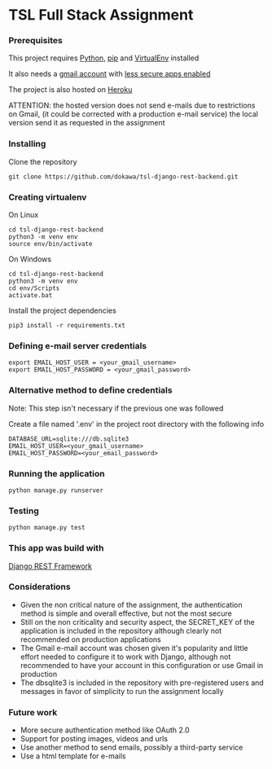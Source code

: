 # TSL Full Stack Assignment

### Prerequisites

This project requires [Python](https://www.python.org/downloads/), [pip](https://pypi.org/project/pip/) and [VirtualEnv](https://pypi.org/project/virtualenv/) installed

It also needs a [gmail account](https://www.google.com/intl/pt/gmail/about/) with [less secure apps enabled](https://support.google.com/accounts/answer/6010255?hl=en) 

The project is also hosted on [Heroku](https://tsl-react-frontend.herokuapp.com/)

ATTENTION: the hosted version does not send e-mails due to restrictions on Gmail, (it could be corrected with a production e-mail service) the local version send it as requested in the assignment

### Installing

Clone the repository

```
git clone https://github.com/dokawa/tsl-django-rest-backend.git
```

### Creating virtualenv

On Linux

```
cd tsl-django-rest-backend
python3 -m venv env
source env/bin/activate
```

On Windows

```
cd tsl-django-rest-backend
python3 -m venv env
cd env/Scripts
activate.bat
```

Install the project dependencies

```
pip3 install -r requirements.txt
```

### Defining e-mail server credentials

```
export EMAIL_HOST_USER = <your_gmail_username>
export EMAIL_HOST_PASSWORD = <your_gmail_password>
```

### Alternative method to define credentials
Note: This step isn't necessary if the previous one was followed

Create a file named '.env' in the project root directory with the following info

```
DATABASE_URL=sqlite:///db.sqlite3
EMAIL_HOST_USER=<your_gmail_username>
EMAIL_HOST_PASSWORD=<your_email_password>
```

### Running the application

```
python manage.py runserver
```

### Testing

```
python manage.py test
```

### This app was build with

[Django REST Framework](https://www.django-rest-framework.org/)

### Considerations

* Given the non critical nature of the assignment, the authentication method
is simple and overall effective, but not the most secure
* Still on the non criticality and security aspect, the SECRET_KEY of the application is included 
in the repository although clearly not recommended on production applications
* The Gmail e-mail account was chosen given it's popularity and little effort 
needed to configure it to work with Django, although not recommended to have your account in 
this configuration or use Gmail in production 
* The dbsqlite3 is included in the repository with pre-registered users and messages 
in favor of simplicity to run the assignment locally

### Future work

* More secure authentication method like OAuth 2.0
* Support for posting images, videos and urls
* Use another method to send emails, possibly a third-party service
* Use a html template for e-mails

 
